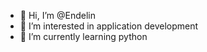 - 👋 Hi, I’m @Endelin
- 👀 I’m interested in application development
- 🌱 I’m currently learning python 

<!---
Endelin/Endelin is a ✨ special ✨ repository because its `README.md` (this file) appears on your GitHub profile.
You can click the Preview link to take a look at your changes.
--->
